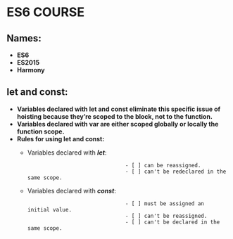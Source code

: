 # **ES6 COURSE**

## **Names:**
- **ES6**
- **ES2015**
- **Harmony**

## **let and const:**
- **Variables declared with let and const eliminate this specific issue of hoisting because they’re scoped to the block, not to the function.**
- **Variables declared with var are either scoped globally or locally the function scope.**
- **Rules for using let and const:**
    - Variables declared with **_let_**:
    
                                         - [ ] can be reassigned.                     
                                         - [ ] can't be redeclared in the same scope. 
    - Variables declared with **_const_**:
    
                                         - [ ] must be assigned an initial value.
                                         - [ ] can't be reassigned.
                                         - [ ] can't be declared in the same scope.
